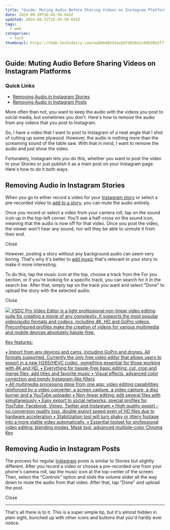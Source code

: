 ```yaml
---
title: "Guide: Muting Audio Before Sharing Videos on Instagram Platforms"
date: 2024-08-30T16:45:50.645Z
updated: 2024-08-31T16:45:50.645Z
tags:
  - web
categories:
  - tech
thumbnail: https://thmb.techidaily.com/ea0b0402d1ea26fd039e2c69b50b2f77be9bc5a66db4bea78463e158540cfbfa.jpg
---
```


## Guide: Muting Audio Before Sharing Videos on Instagram Platforms

### Quick Links

* [Removing Audio in Instagram Stories](https://youtube-blog.techidaily.com/ed-unlocking-the-potential-of-youtube-partnerships-tips-for-successful-collabs-for-2024/)
* [Removing Audio in Instagram Posts](https://youtube-sure.techidaily.com/approved-the-science-of-captivating-youtube-thumbnails/)

 More often than not, you want to keep the audio with the videos you post to social media, but sometimes you don't. Here's how to remove the audio from any videos that you post to Instagram.

 So, I have a video that I want to post to Instagram of a neat angle that I shot of cutting up some plywood. However, the audio is nothing more than the screaming sound of the table saw. With that in mind, I want to remove the audio and just show the video.

 Fortunately, Instagram lets you do this, whether you want to post the video to your Stories or just publish it as a main post on your Instagram page. Here's how to do it both ways.

##  Removing Audio in Instagram Stories

 When you go to either record a video for your [Instagram story](https://unlock-android.techidaily.com/how-to-unlock-honor-90-phone-without-any-data-loss-by-drfone-android/) or select a pre-recorded video to [add to a story](https://youtube-data.techidaily.com/dmap-for-monetization-success-on-youtube-via-adsense-for-2024/), you can mute the audio entirely.

 Once you record or select a video from your camera roll, tap on the sound icon up in the top-left corner. You’ll see a half-cross on the sound icon, meaning that the audio is now off for that video. Once you post the video, the viewer won't hear any sound, nor will they be able to unmute it from their end.

Close 

 However, posting a story without any background audio can seem very boring. That's why it's better to [add music](https://some-skills.techidaily.com/the-insiders-handbook-acquiring-high-quality-cost-free-images-for-2024/) that's relevant to your story to make it more interesting.

 To do this, tap the music icon at the top, choose a track from the For you section, or if you're looking for a specific track, you can search for it in the search bar. After that, simply tap on the track you want and select "Done" to upload the story with the selected audio.

Close 

<!-- affiliate ads begin -->
<a href="https://secure.2checkout.com/order/checkout.php?PRODS=4693127&QTY=1&AFFILIATE=108875&CART=1"><img src="https://www.videosoftdev.com/images/video_editor/screenshots/1.jpg" border="0">
VSDC Pro Video Editor is a light professional non-linear video editing suite for creating a movie of any complexity. It supports the most popular video/audio formats and codecs, including 4K, HD and GoPro videos. Preconfigured profiles make the creation of videos for various multimedia and mobile devices absolutely hassle-free.

Key features:

•	Import from any devices and cams, including GoPro and drones. All formats supported. Сurrently the only free video editor that allows users to export in a new H265/HEVC codec, something essential for those working with 4K and HD.
•	Everything for hassle-free basic editing: cut, crop and merge files, add titles and favorite music
•	Visual effects, advanced color correction and trendy Instagram-like filters   
•	All multimedia processing done from one app: video editing capabilities reinforced by  a video converter, a screen capture, a video capture, a disc burner and a YouTube uploader
•	Non-linear editing: edit several files with simultaneously 
•	Easy export to social networks: special profiles for YouTube, Facebook, Vimeo, Twitter and Instagram
•	High quality export – no conversion quality loss, double export speed even of HD files due to hardware acceleration
•	Stabilization tool will turn shaky or jittery footage into a more stable video automatically. 
•	Essential toolset for professional video editing: blending modes, Mask tool, advanced multiple-color Chroma Key  
</a>
<!-- affiliate ads end -->
##  Removing Audio in Instagram Posts

 The process for regular [Instagram](https://www.anrdoezrs.net/links/3607085/type/dlg/sid/UUhtgUeUpU214845/https://play.google.com/store/apps/details?id=com.instagram.android&hl=en%5FUS) posts is similar to Stories but slightly different. After you record a video or choose a pre-recorded one from your phone's camera roll, tap the music icon at the top-center of the screen. Then, select the "Controls" option and slide the volume slider all the way down to mute the audio from that video. After that, tap "Done" and upload the post.

Close 

---

 That's all there is to it. This is a super simple tip, but it's almost hidden in plain sight, bunched up with other icons and buttons that you'd hardly ever notice.

<ins class="adsbygoogle"
     style="display:block"
     data-ad-format="autorelaxed"
     data-ad-client="ca-pub-7571918770474297"
     data-ad-slot="1223367746"></ins>



<ins class="adsbygoogle"
     style="display:block"
     data-ad-client="ca-pub-7571918770474297"
     data-ad-slot="8358498916"
     data-ad-format="auto"
     data-full-width-responsive="true"></ins>


